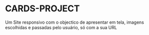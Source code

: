 # CARDS-PROJECT

Um Site responsivo com o objectico de apresentar em tela, imagens escolhidas e passadas pelo usuário, só com a sua URL
